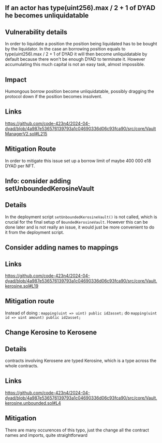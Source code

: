 ## If an actor has type(uint256).max / 2 + 1 of DYAD he becomes unliquidatable

## Vulnerability details

In order to liquidate a position the position being liquidated has to be bought by the liquidator. In the case an borrowing position equals to type(uint256).max / 2 + 1 of DYAD it will then become unliquidatable by default because there won't be enough DYAD to terminate it. However accumulating this much capital is not an easy task, almost impossible.

## Impact 

Humongous borrow position become unliquidatable, possibly dragging the protocol down if the position becomes insolvent. 

## Links

https://github.com/code-423n4/2024-04-dyad/blob/4a987e536576139793a1c04690336d06c93fca90/src/core/VaultManagerV2.sol#L215

## Mitigation Route

In order to mitigate this issue set up a borrow limit of maybe 400 000 e18 DYAD per NFT.  


## Info: consider adding setUnboundedKerosineVault 

## Details

In the deployment script `setUnboundedKerosineVault()` is not called, which is crucial for the final setup of `BoundedKerosineVault`. However this can be done later and is not really an issue, it would just be more convenient to do it from the deployment script. 

## Consider adding names to mappings

## Links

https://github.com/code-423n4/2024-04-dyad/blob/4a987e536576139793a1c04690336d06c93fca90/src/core/Vault.kerosine.sol#L19

## Mitigation route

Instead of doing :
    `mapping(uint => uint) public id2asset;`
do
    `mapping(uint id => uint amount) public id2asset;`



## Change Kerosine to Kerosene

## Details

contracts involving Kerosene are typed Kerosine, which is a type across the whole contracts. 

## Links

https://github.com/code-423n4/2024-04-dyad/blob/4a987e536576139793a1c04690336d06c93fca90/src/core/Vault.kerosine.unbounded.sol#L4

## Mitigation

There are many occurences of this typo, just the change all the contract names and imports, quite straightforward

